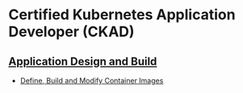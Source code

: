 # Certified Kubernetes Application Developer (CKAD)

## [Application Design and Build](https://app.pluralsight.com/library/courses/ckad-application-design-build-cer)

- [Define, Build and Modify Container Images](./application_design_and_build/define_build_and_modify_continer_images.md)
